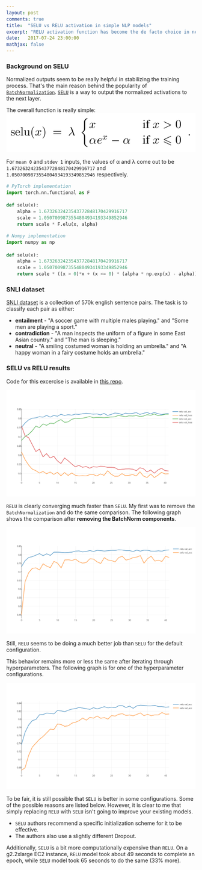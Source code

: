 ```yaml
---
layout: post
comments: true
title:  "SELU vs RELU activation in simple NLP models"
excerpt: "RELU activation function has become the de facto choice in neural networks these days. Few weeks ago, some researchers proposed Scaled Exponential Linear Unit (SELU) activation function. They show a far better convergence using SELU. In this post, I am posting a simple comparison of SELU against RELU using a simple BoW model on SNLI dataset."
date:   2017-07-24 23:00:00
mathjax: false
---
```


### Background on SELU

Normalized outputs seem to be really helpful in stabilizing the training process. That's the main reason behind the popularity of [`BatchNormalization`](https://arxiv.org/abs/1502.03167). [`SELU`](https://arxiv.org/abs/1706.02515) is a way to output the normalized activations to the next layer.

The overall function is really simple:
<img src="/assets/selu.png">

For `mean 0` and `stdev 1` inputs, the values of α and λ come out to be `1.6732632423543772848170429916717` and `1.0507009873554804934193349852946` respectively.

```python
# PyTorch implementation
import torch.nn.functional as F

def selu(x):
    alpha = 1.6732632423543772848170429916717
    scale = 1.0507009873554804934193349852946
    return scale * F.elu(x, alpha)
```

```python
# Numpy implementation
import numpy as np

def selu(x):
    alpha = 1.6732632423543772848170429916717
    scale = 1.0507009873554804934193349852946
    return scale * ((x > 0)*x + (x <= 0) * (alpha * np.exp(x) - alpha))
```

### SNLI dataset

[SNLI dataset](https://nlp.stanford.edu/projects/snli/) is a collection of 570k english sentence pairs. The task is to classify each pair as either:
- **entailment** - "A soccer game with multiple males playing." and "Some men are playing a sport."
- **contradiction** - "A man inspects the uniform of a figure in some East Asian country." and "The man is sleeping."
- **neutral** - "A smiling costumed woman is holding an umbrella." and "A happy woman in a fairy costume holds an umbrella."

### SELU vs RELU results

Code for this excercise is available in [this repo](https://github.com/hardikp/selu_snli).

<img src="/assets/selu_vs_relu_with_batchnorm.png">

`RELU` is clearly converging much faster than `SELU`. My first was to remove the `BatchNormalization` and do the same comparison. The following graph shows the comparison after **removing the BatchNorm components**.

<img src="/assets/selu_vs_relu_without_batchnorm.png">

Still, `RELU` seems to be doing a much better job than `SELU` for the default configuration.

This behavior remains more or less the same after iterating through hyperparameters. The following graph is for one of the hyperparameter configurations.

<img src="/assets/selu_vs_relu_using_adam.png">

To be fair, it is still possible that `SELU` is better in some configurations. Some of the possible reasons are listed below. However, it is clear to me that simply replacing `RELU` with `SELU` isn't going to improve your existing models.
- `SELU` authors recommend a specific initialization scheme for it to be effective.
- The authors also use a slightly different Dropout.

Additionally, `SELU` is a bit more computationally expensive than `RELU`. On a g2.2xlarge EC2 instance, `RELU` model took about 49 seconds to complete an epoch, while `SELU` model took 65 seconds to do the same (33% more).
